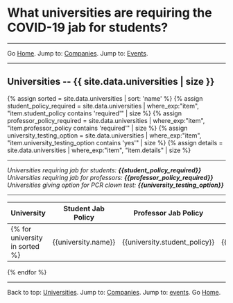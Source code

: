 # What universities are requiring the COVID-19 jab for students?

---

Go [Home](/). Jump to: <a href="/companies.html">Companies</a>. Jump to: <a href="/events.html">Events</a>.

---

<a name="universities"></a>

## Universities -- {{ site.data.universities | size }}

{% assign sorted = site.data.universities | sort: 'name' %}
{% assign student_policy_required = site.data.universities | where_exp:"item", "item.student_policy contains 'required'" | size %}
{% assign professor_policy_required = site.data.universities | where_exp:"item", "item.professor_policy contains 'required'" | size %}
{% assign university_testing_option = site.data.universities | where_exp:"item", "item.university_testing_option contains 'yes'" | size %}
{% assign details = site.data.universities | where_exp:"item", "item.details" | size %}

---

  *Universities requiring jab for students: **{{student_policy_required}}***
  *Universities requiring jab for professors: **{{professor_policy_required}}***
  *Universities giving option for PCR clown test: **{{university_testing_option}}***

--- 

| University | Student Jab Policy | Professor Jab Policy | Option for PCR Clown Test | Details | Last Update |
| --- | --- | --- | --- | --- | --- |
{% for university in sorted %}| {{university.name}} | {{university.student_policy}} | {{university.professor_policy}} |{{university.university_testing_option}} | {{university.details}} | {{university.last_update}} |
{% endfor %}

---

Back to top: <a href="#universities">Universities</a>. Jump to: <a href="/companies.html">Companies</a>. Jump to: <a href="/events.html">events</a>. Go [Home](/).
